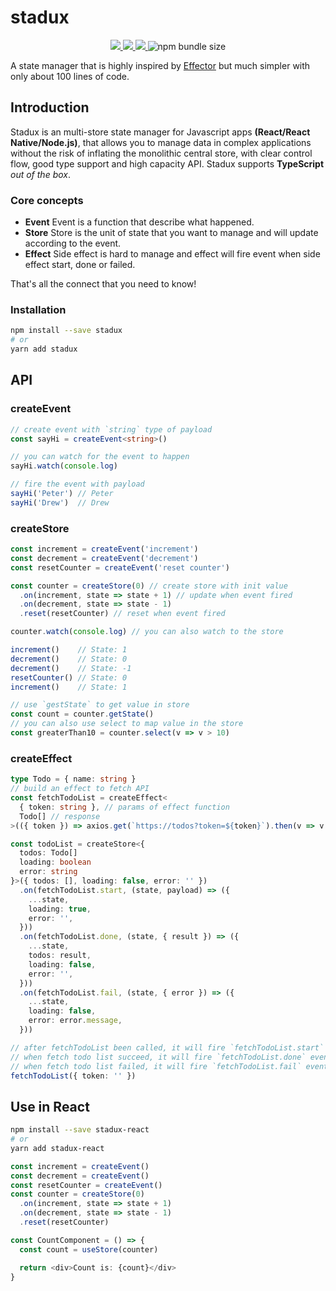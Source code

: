 # stadux

<p align="center">
  <a href="https://codeclimate.com/github/stadux/stadux/maintainability">
    <img src="https://api.codeclimate.com/v1/badges/a39de525b9dcfcb2e755/maintainability" />
  </a>

  <a href="https://circleci.com/gh/stadux/stadux">
    <img src="https://circleci.com/gh/stadux/stadux.svg?style=svg" />
  </a>

  <a href="https://codecov.io/gh/stadux/stadux">
    <img src="https://codecov.io/gh/stadux/stadux/branch/master/graph/badge.svg" />
  </a>

  <img alt="npm bundle size" src="https://img.shields.io/bundlephobia/minzip/stadux">
</p>

A state manager that is highly inspired by [Effector](https://github.com/zerobias/effector) but much simpler with only about 100 lines of code.


## Introduction

Stadux is an multi-store state manager for Javascript apps **(React/React Native/Node.js)**, that allows you to manage data in complex applications without the risk of inflating the monolithic central store, with clear control flow, good type support and high capacity API. Stadux supports **TypeScript** _out of the box_.

### Core concepts

- **Event** Event is a function that describe what happened.
- **Store** Store is the unit of state that you want to manage and will update according to the event.
- **Effect** Side effect is hard to manage and effect will fire event when side effect start, done or failed.

That's all the connect that you need to know!

### Installation

```sh
npm install --save stadux
# or
yarn add stadux
```

## API

### createEvent
```typescript
// create event with `string` type of payload
const sayHi = createEvent<string>()

// you can watch for the event to happen
sayHi.watch(console.log)

// fire the event with payload
sayHi('Peter') // Peter
sayHi('Drew')  // Drew
```

### createStore
```typescript
const increment = createEvent('increment')
const decrement = createEvent('decrement')
const resetCounter = createEvent('reset counter')

const counter = createStore(0) // create store with init value
  .on(increment, state => state + 1) // update when event fired
  .on(decrement, state => state - 1)
  .reset(resetCounter) // reset when event fired

counter.watch(console.log) // you can also watch to the store

increment()    // State: 1
decrement()    // State: 0
decrement()    // State: -1
resetCounter() // State: 0
increment()    // State: 1

// use `gestState` to get value in store
const count = counter.getState()
// you can also use select to map value in the store
const greaterThan10 = counter.select(v => v > 10)
```

### createEffect
```typescript
type Todo = { name: string }
// build an effect to fetch API
const fetchTodoList = createEffect<
  { token: string }, // params of effect function
  Todo[] // response
>(({ token }) => axios.get(`https://todos?token=${token}`).then(v => v.data))

const todoList = createStore<{
  todos: Todo[]
  loading: boolean
  error: string
}>({ todos: [], loading: false, error: '' })
  .on(fetchTodoList.start, (state, payload) => ({
    ...state,
    loading: true,
    error: '',
  }))
  .on(fetchTodoList.done, (state, { result }) => ({
    ...state,
    todos: result,
    loading: false,
    error: '',
  }))
  .on(fetchTodoList.fail, (state, { error }) => ({
    ...state,
    loading: false,
    error: error.message,
  }))

// after fetchTodoList been called, it will fire `fetchTodoList.start`
// when fetch todo list succeed, it will fire `fetchTodoList.done` event with respond value
// when fetch todo list failed, it will fire `fetchTodoList.fail` event with error reason
fetchTodoList({ token: '' })
```

## Use in React
```sh
npm install --save stadux-react
# or
yarn add stadux-react
```

```typescript
const increment = createEvent()
const decrement = createEvent()
const resetCounter = createEvent()
const counter = createStore(0)
  .on(increment, state => state + 1)
  .on(decrement, state => state - 1)
  .reset(resetCounter)

const CountComponent = () => {
  const count = useStore(counter)

  return <div>Count is: {count}</div>
}
```
